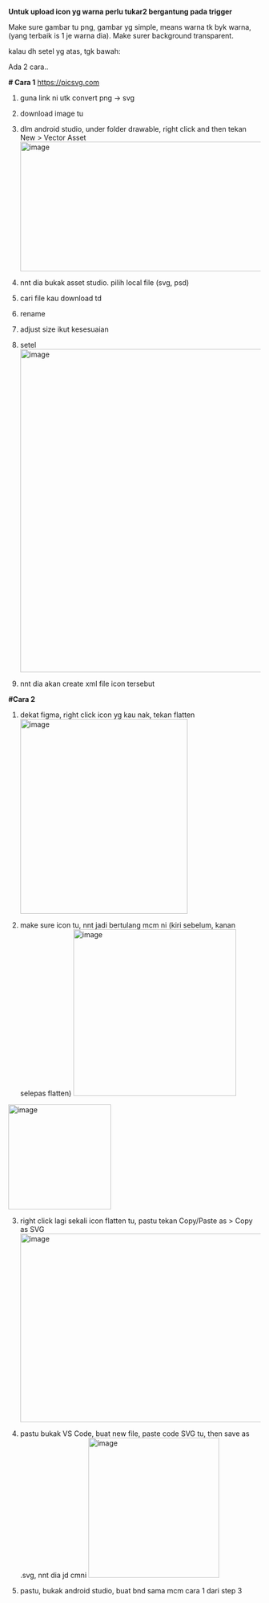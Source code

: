 **Untuk upload icon yg warna perlu tukar2 bergantung pada trigger**

Make sure gambar tu png, gambar yg simple, means warna tk byk warna, (yang terbaik is 1 je warna dia).
Make surer background transparent.

kalau dh setel yg atas, tgk bawah:

Ada 2 cara..

**# Cara 1**
https://picsvg.com

1. guna link ni utk convert png -> svg
2. download image tu
3. dlm android studio, under folder drawable, right click and then tekan New > Vector Asset
   <img width="888" height="258" alt="image" src="c" />
4. nnt dia bukak asset studio. pilih local file (svg, psd)
5. cari file kau download td
6. rename
7. adjust size ikut kesesuaian
8. setel
   <img width="801" height="644" alt="image" src="https://github.com/user-attachments/assets/38f9edc8-95cd-43ff-a0fd-b9411e66f57f" />

9. nnt dia akan create xml file icon tersebut

**#Cara 2**

1. dekat figma, right click icon yg kau nak, tekan flatten
   <img width="334" height="388" alt="image" src="https://github.com/user-attachments/assets/0cf7afdc-8f0c-40e4-a39c-fdf2ecbd8594" />

2. make sure icon tu, nnt jadi bertulang mcm ni
   (kiri sebelum, kanan selepas flatten)
   <img width="325" height="332" alt="image" src="https://github.com/user-attachments/assets/085795c3-b51d-4332-8ff4-bcf6170fae3b" />

<img width="205" height="209" alt="image" src="https://github.com/user-attachments/assets/cdb92838-78f8-4a61-b715-b5e7243a2bf4" />

3. right click lagi sekali icon flatten tu, pastu tekan Copy/Paste as > Copy as SVG
   <img width="623" height="376" alt="image" src="https://github.com/user-attachments/assets/91b22808-8447-4234-b8dc-2b378e08ca97" />

4. pastu bukak VS Code, buat new file, paste code SVG tu, then save as .svg, nnt dia jd cmni
   <img width="261" height="279" alt="image" src="https://github.com/user-attachments/assets/14b98ff3-42ea-4eaa-93f6-0c7f7f7222d2" />

5. pastu, bukak android studio, buat bnd sama mcm cara 1 dari step 3
